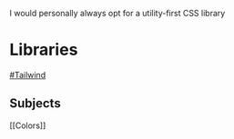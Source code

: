 I would personally always opt for a utility-first CSS library

# Libraries

[#Tailwind](https://tailwindcss.com/docs/installation/framework-guides)

## Subjects
[[Colors]]